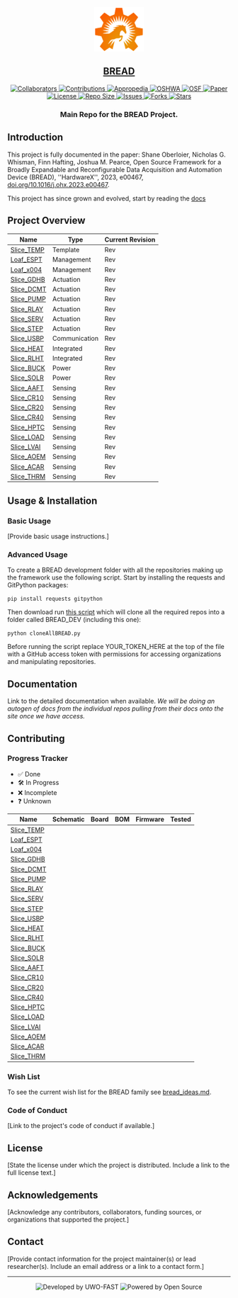 <div align="center">
  <!-- Title: -->
  <a href="https://github.com/uwo-fast">
    <img src="https://github.com/uwo-fast/.github/blob/main/branding/FAST%20Logo%20Orange%20on%20White%20Transparent.png" height="100">
  </a>
  <h2><a href="https://github.com/uwo-fast/BREAD"> BREAD </a></h2>
  <!-- Labels: -->
  <!-- First row: -->
  <a href="https://github.com/uwo-fast/.github/blob/main/collaborating.md">
    <img src="https://img.shields.io/badge/Collaborators-Welcome-lightgreen" alt="Collaborators">
  </a>
  <a href="https://github.com/uwo-fast/.github/blob/main/contributing.md">
    <img src="https://img.shields.io/badge/Contributions-Welcome-lightgreen" alt="Contributions">
  </a>
  <a href="https://www.appropedia.org/Category:FAST_literature_reviews">
    <img src="https://img.shields.io/badge/Appropedia-Lit_Review-white" alt="Appropedia">
  </a>
  <a href="https://certification.oshwa.org/">
    <img src="https://img.shields.io/badge/OSHWA-Incomplete-cc3300?style=flat-square" height="20" alt="OSHWA">
    <!-- img src="https://img.shields.io/badge/OSHWA-Certified-darkgreen?style=flat-square" height="20" alt="OSHWA" -->       <!-- img src="https://img.shields.io/badge/OSHWA-Pending-darkorange?style=flat-square" height="20" alt="OSHWA" -->
  </a>
  <a href="https://osf.io/">
    <img src="https://img.shields.io/badge/OSF-Project-lightblue" alt="OSF">
  </a>
  <a href="https://doi.org">
    <img src="https://img.shields.io/badge/Paper-Unsubmitted-ff0066" alt="Paper">
  </a>
  <!-- Second row: -->
  <br>
  <a href="https://github.com/uwo-fast/BREAD/blob/main/LICENSE">
    <img src="https://img.shields.io/github/license/uwo-fast/BREAD" alt="License">
  </a>
  <a href="https://github.com/uwo-fast/BREAD">
    <img src="https://img.shields.io/github/repo-size/uwo-fast/BREAD" alt="Repo Size">
  </a>
  <a href="https://github.com/uwo-fast/BREAD/issues">
    <img src="https://img.shields.io/github/issues/uwo-fast/BREAD" alt="Issues">
  </a>
  <a href="https://github.com/uwo-fast/BREAD/network/members">
    <img src="https://img.shields.io/github/forks/uwo-fast/BREAD?style=social" alt="Forks">
  </a>
  <a href="https://github.com/uwo-fast/BREAD/stargazers">
    <img src="https://img.shields.io/github/stars/uwo-fast/BREAD?style=social" alt="Stars">
  </a>
  <!-- Short description: -->
  <h3>Main Repo for the BREAD Project.</h3>
</div>


## Introduction
This project is fully documented in the paper: Shane Oberloier, Nicholas G. Whisman, Finn Hafting, Joshua M. Pearce, Open Source Framework for a Broadly Expandable and Reconfigurable Data Acquisition and Automation Device (BREAD), ''HardwareX'', 2023, e00467, [doi.org/10.1016/j.ohx.2023.e00467](https://doi.org/10.1016/j.ohx.2023.e00467).

This project has since grown and evolved, start by reading the [docs](docs/README.md)

## Project Overview

| Name | Type | Current Revision |
| --- | --- | --- |
| [Slice_TEMP](https://github.com/uwo-fast/Slice_TEMP) | Template | Rev |
| [Loaf_ESPT](https://github.com/uwo-fast/Loaf_ESPT) | Management | Rev |
| [Loaf_x004](https://github.com/uwo-fast/Loaf_x004) | Management | Rev |
| [Slice_GDHB](https://github.com/uwo-fast/Slice_GDHB) | Actuation | Rev |
| [Slice_DCMT](https://github.com/uwo-fast/Slice_DCMT) | Actuation | Rev |
| [Slice_PUMP](https://github.com/uwo-fast/Slice_PUMP) | Actuation | Rev |
| [Slice_RLAY](https://github.com/uwo-fast/Slice_RLAY) | Actuation | Rev |
| [Slice_SERV](https://github.com/uwo-fast/Slice_SERV) | Actuation | Rev |
| [Slice_STEP](https://github.com/uwo-fast/Slice_STEP) | Actuation | Rev |
| [Slice_USBP](https://github.com/uwo-fast/Slice_USBP) | Communication | Rev |
| [Slice_HEAT](https://github.com/uwo-fast/Slice_HEAT) | Integrated | Rev |
| [Slice_RLHT](https://github.com/uwo-fast/Slice_RLHT) | Integrated | Rev |
| [Slice_BUCK](https://github.com/uwo-fast/Slice_BUCK) | Power | Rev |
| [Slice_SOLR](https://github.com/uwo-fast/Slice_SOLR) | Power | Rev |
| [Slice_AAFT](https://github.com/uwo-fast/Slice_AAFT) | Sensing | Rev |
| [Slice_CR10](https://github.com/uwo-fast/Slice_CR10) | Sensing | Rev |
| [Slice_CR20](https://github.com/uwo-fast/Slice_CR20) | Sensing | Rev |
| [Slice_CR40](https://github.com/uwo-fast/Slice_CR40) | Sensing | Rev |
| [Slice_HPTC](https://github.com/uwo-fast/Slice_HPTC) | Sensing | Rev |
| [Slice_LOAD](https://github.com/uwo-fast/Slice_LOAD) | Sensing | Rev |
| [Slice_LVAI](https://github.com/uwo-fast/Slice_LVAI) | Sensing | Rev |
| [Slice_AOEM](https://github.com/uwo-fast/Slice_AOEM) | Sensing | Rev |
| [Slice_ACAR](https://github.com/uwo-fast/Slice_ACAR) | Sensing | Rev |
| [Slice_THRM](https://github.com/uwo-fast/Slice_THRM) | Sensing | Rev |
  
## Usage & Installation

### Basic Usage
[Provide basic usage instructions.]

### Advanced Usage

To create a BREAD development folder with all the repositories making up the framework use the following script. Start by installing the requests and GitPython packages:
```
pip install requests gitpython
```
Then download run [this script](scripts/cloneAllBREAD.py) which will clone all the required repos into a folder called BREAD_DEV (including this one):
```
python cloneAllBREAD.py
```
Before running the script replace YOUR_TOKEN_HERE at the top of the file with a GitHub access token with permissions for accessing organizations and manipulating repositories.

## Documentation
Link to the detailed documentation when available. *We will be doing an autogen of docs from the individual repos pulling from their docs onto the site once we have access.*

## Contributing

### Progress Tracker
- ✅ Done
- 🛠️ In Progress
- ❌ Incomplete
- ❓ Unknown

| Name | Schematic | Board | BOM | Firmware | Tested |
| --- | --- | --- | --- | --- | --- |
| [Slice_TEMP](https://github.com/uwo-fast/Slice_TEMP) |  |  |  |  |  |
| [Loaf_ESPT](https://github.com/uwo-fast/Loaf_ESPT) |  |  |  |  |  |
| [Loaf_x004](https://github.com/uwo-fast/Loaf_x004) |  |  |  |  |  |
| [Slice_GDHB](https://github.com/uwo-fast/Slice_GDHB) |  |  |  |  |  |
| [Slice_DCMT](https://github.com/uwo-fast/Slice_DCMT) |  |  |  |  |  |
| [Slice_PUMP](https://github.com/uwo-fast/Slice_PUMP) |  |  |  |  |  |
| [Slice_RLAY](https://github.com/uwo-fast/Slice_RLAY) |  |  |  |  |  |
| [Slice_SERV](https://github.com/uwo-fast/Slice_SERV) |  |  |  |  |  |
| [Slice_STEP](https://github.com/uwo-fast/Slice_STEP) |  |  |  |  |  |
| [Slice_USBP](https://github.com/uwo-fast/Slice_USBP) |  |  |  |  |  |
| [Slice_HEAT](https://github.com/uwo-fast/Slice_HEAT) |  |  |  |  |  |
| [Slice_RLHT](https://github.com/uwo-fast/Slice_RLHT) |  |  |  |  |  |
| [Slice_BUCK](https://github.com/uwo-fast/Slice_BUCK) |  |  |  |  |  |
| [Slice_SOLR](https://github.com/uwo-fast/Slice_SOLR) |  |  |  |  |  |
| [Slice_AAFT](https://github.com/uwo-fast/Slice_AAFT) |  |  |  |  |  |
| [Slice_CR10](https://github.com/uwo-fast/Slice_CR10) |  |  |  |  |  |
| [Slice_CR20](https://github.com/uwo-fast/Slice_CR20) |  |  |  |  |  |
| [Slice_CR40](https://github.com/uwo-fast/Slice_CR40) |  |  |  |  |  |
| [Slice_HPTC](https://github.com/uwo-fast/Slice_HPTC) |  |  |  |  |  |
| [Slice_LOAD](https://github.com/uwo-fast/Slice_LOAD) |  |  |  |  |  |
| [Slice_LVAI](https://github.com/uwo-fast/Slice_LVAI) |  |  |  |  |  |
| [Slice_AOEM](https://github.com/uwo-fast/Slice_AOEM) |  |  |  |  |  |
| [Slice_ACAR](https://github.com/uwo-fast/Slice_ACAR) |  |  |  |  |  |
| [Slice_THRM](https://github.com/uwo-fast/Slice_THRM) |  |  |  |  |  |

### Wish List

To see the current wish list for the BREAD family see [bread_ideas.md](docs/bread_ideas.md).

### Code of Conduct
[Link to the project's code of conduct if available.]

## License
[State the license under which the project is distributed. Include a link to the full license text.]

## Acknowledgements
[Acknowledge any contributors, collaborators, funding sources, or organizations that supported the project.]

## Contact
[Provide contact information for the project maintainer(s) or lead researcher(s). Include an email address or a link to a contact form.]

---

<div align="center">
  <p>
    <img src="https://img.shields.io/badge/Developed_by-UWO--FAST-orange" alt="Developed by UWO-FAST">
    <img src="https://img.shields.io/badge/Powered_by-Open_Source-blue" alt="Powered by Open Source">
  </p>
</div>
